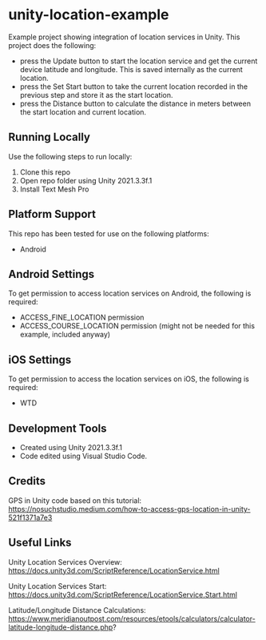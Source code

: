 # unity-location-example
Example project showing integration of location services in Unity. This project does the following:
- press the Update button to start the location service and get the current device latitude and longitude. This is saved internally as the current location.
- press the Set Start button to take the current location recorded in the previous step and store it as the start location.
- press the Distance button to calculate the distance in meters between the start location and current location.

## Running Locally
Use the following steps to run locally:
1. Clone this repo
2. Open repo folder using Unity 2021.3.3f.1
3. Install Text Mesh Pro

## Platform Support
This repo has been tested for use on the following platforms:
- Android

## Android Settings
To get permission to access location services on Android, the following is required:
- ACCESS_FINE_LOCATION permission
- ACCESS_COURSE_LOCATION permission (might not be needed for this example, included anyway)

## iOS Settings
To get permission to access the location services on iOS, the following is required:
- WTD

## Development Tools
- Created using Unity 2021.3.3f.1
- Code edited using Visual Studio Code.

## Credits
GPS in Unity code based on this tutorial:
https://nosuchstudio.medium.com/how-to-access-gps-location-in-unity-521f1371a7e3

## Useful Links
Unity Location Services Overview:
https://docs.unity3d.com/ScriptReference/LocationService.html

Unity Location Services Start:
https://docs.unity3d.com/ScriptReference/LocationService.Start.html

Latitude/Longitude Distance Calculations:
https://www.meridianoutpost.com/resources/etools/calculators/calculator-latitude-longitude-distance.php?

